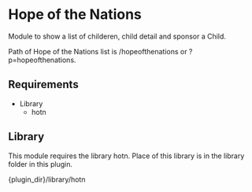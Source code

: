 # Hope of the Nations

Module to show a list of childeren, child detail and sponsor a Child.

Path of Hope of the Nations list is /hopeofthenations or ?p=hopeofthenations.

## Requirements
* Library
	* hotn

## Library
This module requires the library hotn. Place of this library is in the library folder in this plugin.

{plugin_dir}/library/hotn